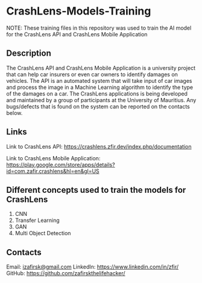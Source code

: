# CrashLens-Models-Training

NOTE: These training files in this repository was used to train the AI model for the CrashLens API and CrashLens Mobile Application

## Description

The CrashLens API and CrashLens Mobile Application is a university project that can help car insurers or even car owners to identify damages on vehicles. The API is an automated system that will take input of car images and process the image in a Machine Learning algorithm to identify the type of the damages on a car. The CrashLens applications is being developed and maintained by a group of participants at the University of Mauritius. Any bugs/defects that is found on the system can be reported on the contacts below.

## Links

Link to CrashLens API: https://crashlens.zfir.dev/index.php/documentation

Link to CrashLens Mobile Application: https://play.google.com/store/apps/details?id=com.zafir.crashlens&hl=en&gl=US

## Different concepts used to train the models for CrashLens

1. CNN
2. Transfer Learning
3. GAN
4. Multi Object Detection

## Contacts

Email: izafirsk@gmail.com
LinkedIn: https://www.linkedin.com/in/zfir/
GitHub: https://github.com/zafirskthelifehacker/
